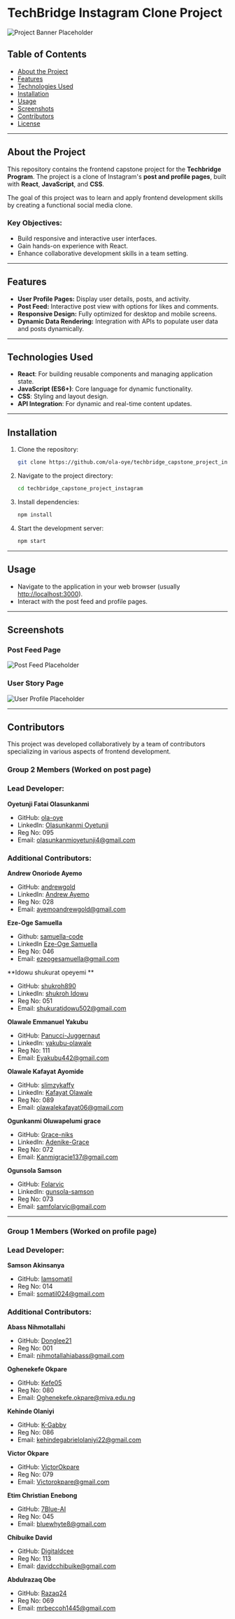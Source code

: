 
# TechBridge Instagram Clone Project

![Project Banner Placeholder](./src/assets/project-banner.png)
## Table of Contents

- [About the Project](#about-the-project)
- [Features](#features)
- [Technologies Used](#technologies-used)
- [Installation](#installation)
- [Usage](#usage)
- [Screenshots](#screenshots)
- [Contributors](#contributors)
- [License](#license)

---

## About the Project

This repository contains the frontend capstone project for the **Techbridge Program**. The project is a clone of Instagram's **post and profile pages**, built with **React**, **JavaScript**, and **CSS**. 

The goal of this project was to learn and apply frontend development skills by creating a functional social media clone. 

### Key Objectives:
- Build responsive and interactive user interfaces.
- Gain hands-on experience with React.
- Enhance collaborative development skills in a team setting.

---

## Features

- **User Profile Pages:** Display user details, posts, and activity.
- **Post Feed:** Interactive post view with options for likes and comments.
- **Responsive Design:** Fully optimized for desktop and mobile screens.
- **Dynamic Data Rendering:** Integration with APIs to populate user data and posts dynamically.

---

## Technologies Used

- **React**: For building reusable components and managing application state.
- **JavaScript (ES6+)**: Core language for dynamic functionality.
- **CSS**: Styling and layout design.
- **API Integration**: For dynamic and real-time content updates.

---

## Installation

1. Clone the repository:

   ```bash
   git clone https://github.com/ola-oye/techbridge_capstone_project_instagram.git
   ```

2. Navigate to the project directory:

   ```bash
   cd techbridge_capstone_project_instagram
   ```

3. Install dependencies:

   ```bash
   npm install
   ```

4. Start the development server:

   ```bash
   npm start
   ```

---

## Usage

- Navigate to the application in your web browser (usually [http://localhost:3000](http://localhost:3000)).
- Interact with the post feed and profile pages.

---

## Screenshots

### Post Feed Page
![Post Feed Placeholder](./src/assets/project-post.png) 

### User Story Page
![User Profile Placeholder](./src/assets/project-story.png) 

---

## Contributors

This project was developed collaboratively by a team of contributors specializing in various aspects of frontend development.

### Group 2 Members (Worked on post page)

### Lead Developer:
**Oyetunji Fatai Olasunkanmi**  
- GitHub: [ola-oye](https://github.com/ola-oye)  
- LinkedIn: [Olasunkanmi Oyetunji](https://www.linkedin.com/in/olasunkanmi-oyetunji-4a38991b0/)
- Reg No: 095
- Email: olasunkanmioyetunji4@gmail.com

### Additional Contributors:

**Andrew Onoriode Ayemo**  
- GitHub: [andrewgold](https://github.com/yourusername)  
- LinkedIn: [Andrew Ayemo](https://www.linkedin.com/in/andrew-gold-50948/)
- Reg No: 028
- Email: ayemoandrewgold@gmail.com

**Eze-Oge Samuella**  
- Github: [samuella-code](https://github.com/samuella-code) 
- LinkedIn [Eze-Oge Samuella](https://www.linkedin.com/in/samuella-eze-oge/)
- Reg No: 046
- Email: ezeogesamuella@gmail.com 

**Idowu shukurat opeyemi **  
- GitHub: [shukroh890](https://github.com/shukroh-890)  
- LinkedIn: [ shukroh Idowu ](https://www.linkedin.com/in/shukroh-idowu-22356731b)
- Reg No: 051 
- Email: shukuratidowu502@gmail.com 

**Olawale Emmanuel Yakubu**  
- GitHub: [Panucci-Juggernaut](https://github.com/Panucci-Juggernaut)  
- LinkedIn: [yakubu-olawale]( http://linkedin.com/in/yakubu-olawale-a0bb19247)
- Reg No: 111 
- Email: Eyakubu442@gmail.com 

**Olawale Kafayat Ayomide**  
- GitHub: [slimzykaffy](https://github.com/slimzykaffy)  
- LinkedIn: [Kafayat Olawale](https://www.linkedin.com/in/kafayat-olawale-8b005425)
- Reg No: 089
- Email: olawalekafayat06@gmail.com 

**Ogunkanmi Oluwapelumi grace**  
- GitHub: [Grace-niks](https://github.com/Grace-niks)  
- LinkedIn: [Adenike-Grace](https://www.linkedin.com/in/adenike-grace-33b97221)
- Reg No: 072
- Email: Kanmigracie137@gmail.com 

**Ogunsola Samson**  
- GitHub: [Folarvic](https://github.com/Folarvic)  
- LinkedIn: [gunsola-samson](https://www.linkedin.com/in/ogunsola-samson-aa75371b5) 
- Reg No: 073 
- Email: samfolarvic@gmail.com 


---

### Group 1 Members (Worked on profile page)

### Lead Developer:
**Samson Akinsanya**  
- GitHub: [Iamsomatil](https://github.com/Iamsomatil)  
- Reg No: 014
- Email: somatil024@gmail.com

### Additional Contributors:

**Abass Nihmotallahi**  
- GitHub: [Donglee21](https://github.com/Donglee21)  
- Reg No: 001
- Email: nihmotallahiabass@gmail.com

**Oghenekefe Okpare**  
- GitHub: [Kefe05](https://github.com/Kefe05)  
- Reg No: 080
- Email: Oghenekefe.okpare@miva.edu.ng

**Kehinde Olaniyi**  
- GitHub: [K-Gabby](https://github.com/K-Gabby)  
- Reg No: 086
- Email: kehindegabrielolaniyi22@gmail.com

**Victor Okpare**  
- GitHub: [VictorOkpare](https://github.com/VictorOkpare)  
- Reg No: 079
- Email: Victorokpare@gmail.com 

**Etim Christian Enebong**  
- GitHub: [7Blue-AI](https://github.com/7Blue-AI)  
- Reg No: 045
- Email: bluewhyte8@gmail.com

**Chibuike David**  
- GitHub: [Digitaldcee](https://github.com/Digitaldcee)  
- Reg No: 113
- Email: davidcchibuike@gmail.com

**Abdulrazaq Obe**  
- GitHub: [Razaq24](https://github.com/Razaq24)  
- Reg No: 069
- Email: mrbeccoh1445@gmail.com